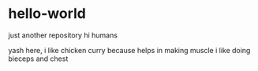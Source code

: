 # hello-world
just another repository 
hi humans 

yash here, i like chicken curry because helps in making muscle
i like doing bieceps and chest
